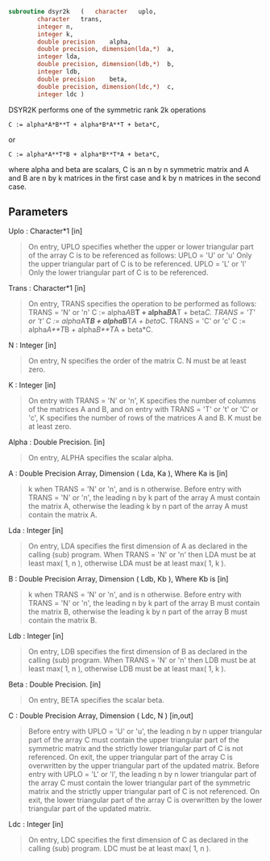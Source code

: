 ```fortran
subroutine dsyr2k	(	character	uplo,
		character	trans,
		integer	n,
		integer	k,
		double precision	alpha,
		double precision, dimension(lda,*)	a,
		integer	lda,
		double precision, dimension(ldb,*)	b,
		integer	ldb,
		double precision	beta,
		double precision, dimension(ldc,*)	c,
		integer	ldc )
```

 DSYR2K  performs one of the symmetric rank 2k operations

    C := alpha*A*B**T + alpha*B*A**T + beta*C,

 or

    C := alpha*A**T*B + alpha*B**T*A + beta*C,

 where  alpha and beta  are scalars, C is an  n by n  symmetric matrix
 and  A and B  are  n by k  matrices  in the  first  case  and  k by n
 matrices in the second case.

## Parameters
Uplo : Character*1 [in]
> On  entry,   UPLO  specifies  whether  the  upper  or  lower
> triangular  part  of the  array  C  is to be  referenced  as
> follows:
> UPLO = 'U' or 'u'   Only the  upper triangular part of  C
> is to be referenced.
> UPLO = 'L' or 'l'   Only the  lower triangular part of  C
> is to be referenced.

Trans : Character*1 [in]
> On entry,  TRANS  specifies the operation to be performed as
> follows:
> TRANS = 'N' or 'n'   C := alpha*A*B**T + alpha*B*A**T +
> beta*C.
> TRANS = 'T' or 't'   C := alpha*A**T*B + alpha*B**T*A +
> beta*C.
> TRANS = 'C' or 'c'   C := alpha*A**T*B + alpha*B**T*A +
> beta*C.

N : Integer [in]
> On entry,  N specifies the order of the matrix C.  N must be
> at least zero.

K : Integer [in]
> On entry with  TRANS = 'N' or 'n',  K  specifies  the number
> of  columns  of the  matrices  A and B,  and on  entry  with
> TRANS = 'T' or 't' or 'C' or 'c',  K  specifies  the  number
> of rows of the matrices  A and B.  K must be at least  zero.

Alpha : Double Precision. [in]
> On entry, ALPHA specifies the scalar alpha.

A : Double Precision Array, Dimension ( Lda, Ka ), Where Ka is [in]
> k  when  TRANS = 'N' or 'n',  and is  n  otherwise.
> Before entry with  TRANS = 'N' or 'n',  the  leading  n by k
> part of the array  A  must contain the matrix  A,  otherwise
> the leading  k by n  part of the array  A  must contain  the
> matrix A.

Lda : Integer [in]
> On entry, LDA specifies the first dimension of A as declared
> in  the  calling  (sub)  program.   When  TRANS = 'N' or 'n'
> then  LDA must be at least  max( 1, n ), otherwise  LDA must
> be at least  max( 1, k ).

B : Double Precision Array, Dimension ( Ldb, Kb ), Where Kb is [in]
> k  when  TRANS = 'N' or 'n',  and is  n  otherwise.
> Before entry with  TRANS = 'N' or 'n',  the  leading  n by k
> part of the array  B  must contain the matrix  B,  otherwise
> the leading  k by n  part of the array  B  must contain  the
> matrix B.

Ldb : Integer [in]
> On entry, LDB specifies the first dimension of B as declared
> in  the  calling  (sub)  program.   When  TRANS = 'N' or 'n'
> then  LDB must be at least  max( 1, n ), otherwise  LDB must
> be at least  max( 1, k ).

Beta : Double Precision. [in]
> On entry, BETA specifies the scalar beta.

C : Double Precision Array, Dimension ( Ldc, N ) [in,out]
> Before entry  with  UPLO = 'U' or 'u',  the leading  n by n
> upper triangular part of the array C must contain the upper
> triangular part  of the  symmetric matrix  and the strictly
> lower triangular part of C is not referenced.  On exit, the
> upper triangular part of the array  C is overwritten by the
> upper triangular part of the updated matrix.
> Before entry  with  UPLO = 'L' or 'l',  the leading  n by n
> lower triangular part of the array C must contain the lower
> triangular part  of the  symmetric matrix  and the strictly
> upper triangular part of C is not referenced.  On exit, the
> lower triangular part of the array  C is overwritten by the
> lower triangular part of the updated matrix.

Ldc : Integer [in]
> On entry, LDC specifies the first dimension of C as declared
> in  the  calling  (sub)  program.   LDC  must  be  at  least
> max( 1, n ).

